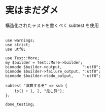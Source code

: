 実はまだダメ
============

構造化されたテストを書くべく subtest を使用

    　
    use warnings;
    use strict;
    use utf8;

    use Test::More;
    my $builder = Test::More->builder;
    binmode $builder->output,         ":utf8";
    binmode $builder->failure_output, ":utf8";
    binmode $builder->todo_output,    ":utf8";

    subtest "演算するぞ" => sub {
        is(1 + 1, 2, "足し算");
    };

    done_testing;
    　